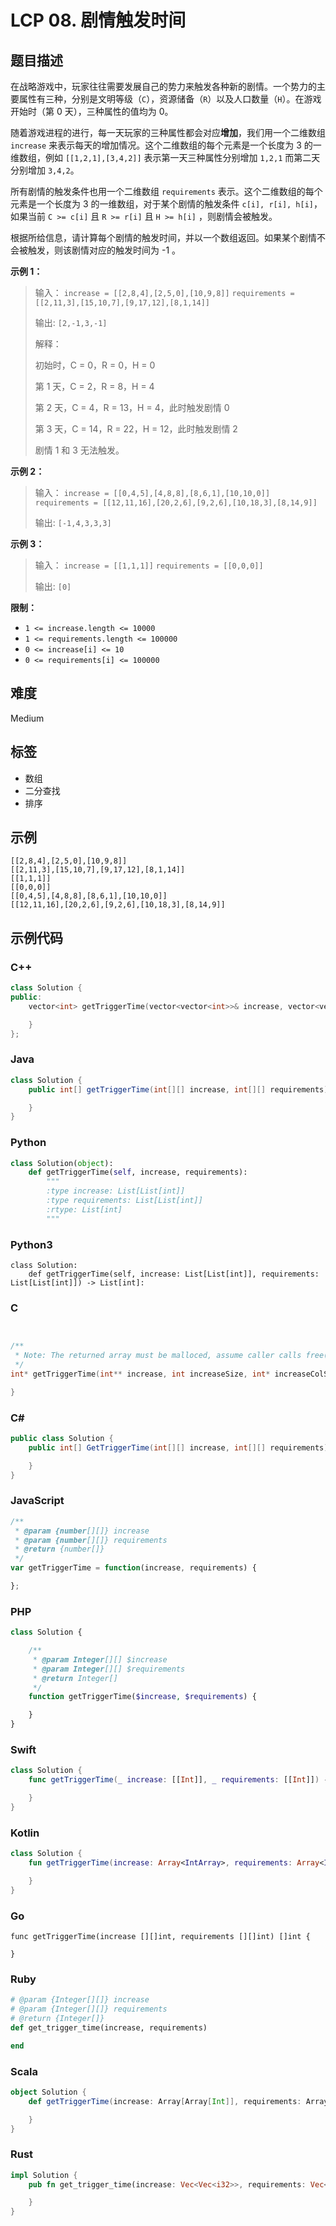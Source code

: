 # LCP 08. 剧情触发时间

## 题目描述

<p>在战略游戏中，玩家往往需要发展自己的势力来触发各种新的剧情。一个势力的主要属性有三种，分别是文明等级（<code>C</code>），资源储备（<code>R</code>）以及人口数量（<code>H</code>）。在游戏开始时（第 0 天），三种属性的值均为 0。</p>

<p>随着游戏进程的进行，每一天玩家的三种属性都会对应<strong>增加</strong>，我们用一个二维数组 <code>increase</code> 来表示每天的增加情况。这个二维数组的每个元素是一个长度为 3 的一维数组，例如 <code>[[1,2,1],[3,4,2]]</code> 表示第一天三种属性分别增加 <code>1,2,1</code> 而第二天分别增加 <code>3,4,2</code>。</p>

<p>所有剧情的触发条件也用一个二维数组 <code>requirements</code> 表示。这个二维数组的每个元素是一个长度为 3 的一维数组，对于某个剧情的触发条件 <code>c[i], r[i], h[i]</code>，如果当前 <code>C &gt;= c[i]</code> 且 <code>R &gt;= r[i]</code> 且 <code>H &gt;= h[i]</code> ，则剧情会被触发。</p>

<p>根据所给信息，请计算每个剧情的触发时间，并以一个数组返回。如果某个剧情不会被触发，则该剧情对应的触发时间为 -1 。</p>

<p><strong>示例 1：</strong></p>

<blockquote>
<p>输入： <code>increase = [[2,8,4],[2,5,0],[10,9,8]]</code> <code>requirements = [[2,11,3],[15,10,7],[9,17,12],[8,1,14]]</code></p>

<p>输出: <code>[2,-1,3,-1]</code></p>

<p>解释：</p>

<p>初始时，C = 0，R = 0，H = 0</p>

<p>第 1 天，C = 2，R = 8，H = 4</p>

<p>第 2 天，C = 4，R = 13，H = 4，此时触发剧情 0</p>

<p>第 3 天，C = 14，R = 22，H = 12，此时触发剧情 2</p>

<p>剧情 1 和 3 无法触发。</p>
</blockquote>

<p><strong>示例 2：</strong></p>

<blockquote>
<p>输入： <code>increase = [[0,4,5],[4,8,8],[8,6,1],[10,10,0]]</code> <code>requirements = [[12,11,16],[20,2,6],[9,2,6],[10,18,3],[8,14,9]]</code></p>

<p>输出: <code>[-1,4,3,3,3]</code></p>
</blockquote>

<p><strong>示例 3：</strong></p>

<blockquote>
<p>输入： <code>increase = [[1,1,1]]</code> <code>requirements = [[0,0,0]]</code></p>

<p>输出: <code>[0]</code></p>
</blockquote>

<p><strong>限制：</strong></p>

<ul>
	<li><code>1 &lt;= increase.length &lt;= 10000</code></li>
	<li><code>1 &lt;= requirements.length &lt;= 100000</code></li>
	<li><code>0 &lt;= increase[i] &lt;= 10</code></li>
	<li><code>0 &lt;= requirements[i] &lt;= 100000</code></li>
</ul>


## 难度

Medium

## 标签

- 数组
- 二分查找
- 排序

## 示例

```
[[2,8,4],[2,5,0],[10,9,8]]
[[2,11,3],[15,10,7],[9,17,12],[8,1,14]]
[[1,1,1]]
[[0,0,0]]
[[0,4,5],[4,8,8],[8,6,1],[10,10,0]]
[[12,11,16],[20,2,6],[9,2,6],[10,18,3],[8,14,9]]
```

## 示例代码

### C++

```cpp
class Solution {
public:
    vector<int> getTriggerTime(vector<vector<int>>& increase, vector<vector<int>>& requirements) {

    }
};
```

### Java

```java
class Solution {
    public int[] getTriggerTime(int[][] increase, int[][] requirements) {

    }
}
```

### Python

```python
class Solution(object):
    def getTriggerTime(self, increase, requirements):
        """
        :type increase: List[List[int]]
        :type requirements: List[List[int]]
        :rtype: List[int]
        """
```

### Python3

```python3
class Solution:
    def getTriggerTime(self, increase: List[List[int]], requirements: List[List[int]]) -> List[int]:
```

### C

```c


/**
 * Note: The returned array must be malloced, assume caller calls free().
 */
int* getTriggerTime(int** increase, int increaseSize, int* increaseColSize, int** requirements, int requirementsSize, int* requirementsColSize, int* returnSize){

}
```

### C#

```csharp
public class Solution {
    public int[] GetTriggerTime(int[][] increase, int[][] requirements) {

    }
}
```

### JavaScript

```javascript
/**
 * @param {number[][]} increase
 * @param {number[][]} requirements
 * @return {number[]}
 */
var getTriggerTime = function(increase, requirements) {

};
```

### PHP

```php
class Solution {

    /**
     * @param Integer[][] $increase
     * @param Integer[][] $requirements
     * @return Integer[]
     */
    function getTriggerTime($increase, $requirements) {

    }
}
```

### Swift

```swift
class Solution {
    func getTriggerTime(_ increase: [[Int]], _ requirements: [[Int]]) -> [Int] {

    }
}
```

### Kotlin

```kotlin
class Solution {
    fun getTriggerTime(increase: Array<IntArray>, requirements: Array<IntArray>): IntArray {

    }
}
```

### Go

```golang
func getTriggerTime(increase [][]int, requirements [][]int) []int {

}
```

### Ruby

```ruby
# @param {Integer[][]} increase
# @param {Integer[][]} requirements
# @return {Integer[]}
def get_trigger_time(increase, requirements)

end
```

### Scala

```scala
object Solution {
    def getTriggerTime(increase: Array[Array[Int]], requirements: Array[Array[Int]]): Array[Int] = {

    }
}
```

### Rust

```rust
impl Solution {
    pub fn get_trigger_time(increase: Vec<Vec<i32>>, requirements: Vec<Vec<i32>>) -> Vec<i32> {

    }
}
```

